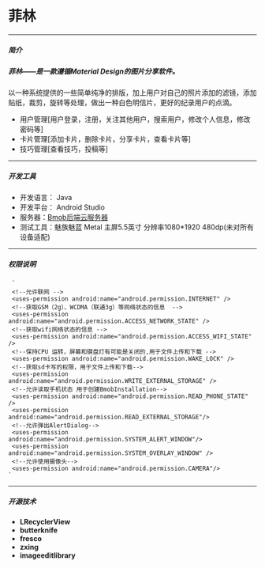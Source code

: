 ﻿# 菲林
***
##### 简介

##### 菲林——是一款遵循Material Design的图片分享软件。
以一种系统提供的一些简单纯净的排版，加上用户对自己的照片添加的滤镜，添加贴纸，裁剪，旋转等处理，做出一种白色明信片，更好的纪录用户的点滴。
* 用户管理[用户登录，注册，关注其他用户，搜索用户，修改个人信息，修改密码等]
* 卡片管理[添加卡片，删除卡片，分享卡片，查看卡片等]
* 技巧管理[查看技巧，投稿等]

***

##### 开发工具
* 开发语言： Java
* 开发平台： Android Studio
*  服务器：[Bmob后端云服务器](http://www.bmob.cn/)
*  测试工具：魅族魅蓝 Metal   主屏5.5英寸           分辨率1080*1920  480dp(未对所有设备适配)


***

##### 权限说明
	 `
	 <!--允许联网 -->
	 <uses-permission android:name="android.permission.INTERNET" />
	 <!--获取GSM（2g）、WCDMA（联通3g）等网络状态的信息  -->
	 <uses-permission android:name="android.permission.ACCESS_NETWORK_STATE" />
	 <!--获取wifi网络状态的信息 -->
	 <uses-permission android:name="android.permission.ACCESS_WIFI_STATE" />
	 <!--保持CPU 运转，屏幕和键盘灯有可能是关闭的,用于文件上传和下载 -->
	 <uses-permission android:name="android.permission.WAKE_LOCK" />
	 <!--获取sd卡写的权限，用于文件上传和下载-->
	 <uses-permission android:name="android.permission.WRITE_EXTERNAL_STORAGE" />
	 <!--允许读取手机状态 用于创建BmobInstallation-->
	 <uses-permission android:name="android.permission.READ_PHONE_STATE" />
	 <uses-permission android:name="android.permission.READ_EXTERNAL_STORAGE"/>
	 <!--允许弹出AlertDialog-->
	 <uses-permission android:name="android.permission.SYSTEM_ALERT_WINDOW"/>
	 <uses-permission android:name="android.permission.SYSTEM_OVERLAY_WINDOW" />
	 <!--允许使用摄像头-->
	 <uses-permission android:name="android.permission.CAMERA"/>  
	`

***

##### 开源技术
* **LRecyclerView**
* **butterknife**
* **fresco**
* **zxing**
* **imageeditlibrary**


